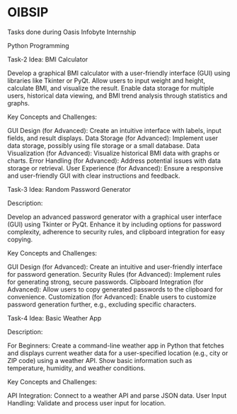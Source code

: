 # OIBSIP
Tasks done during Oasis Infobyte Internship

Python Programming

Task-2 Idea: BMI Calculator

Develop a graphical BMI calculator with a user-friendly interface (GUI) using libraries like Tkinter or PyQt. Allow users to input weight and height, calculate BMI, and visualize the result. Enable data storage for multiple users, historical data viewing, and BMI trend analysis through statistics and graphs.

Key Concepts and Challenges:

GUI Design (for Advanced): Create an intuitive interface with labels, input fields, and result displays. Data Storage (for Advanced): Implement user data storage, possibly using file storage or a small database. Data Visualization (for Advanced): Visualize historical BMI data with graphs or charts. Error Handling (for Advanced): Address potential issues with data storage or retrieval. User Experience (for Advanced): Ensure a responsive and user-friendly GUI with clear instructions and feedback.

Task-3 Idea: Random Password Generator

Description:

Develop an advanced password generator with a graphical user interface (GUI) using Tkinter or PyQt. Enhance it by including options for password complexity, adherence to security rules, and clipboard integration for easy copying.

Key Concepts and Challenges:

GUI Design (for Advanced): Create an intuitive and user-friendly interface for password generation. Security Rules (for Advanced): Implement rules for generating strong, secure passwords. Clipboard Integration (for Advanced): Allow users to copy generated passwords to the clipboard for convenience. Customization (for Advanced): Enable users to customize password generation further, e.g., excluding specific characters.

Task-4 Idea: Basic Weather App

Description:

For Beginners: Create a command-line weather app in Python that fetches and displays current weather data for a user-specified location (e.g., city or ZIP code) using a weather API. Show basic information such as temperature, humidity, and weather conditions.

Key Concepts and Challenges:

API Integration: Connect to a weather API and parse JSON data. User Input Handling: Validate and process user input for location.
